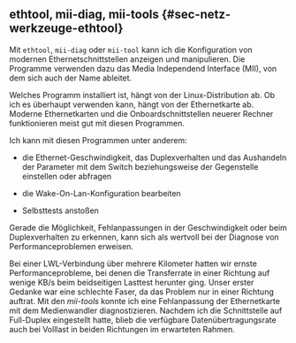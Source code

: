 
## ethtool, mii-diag, mii-tools {#sec-netz-werkzeuge-ethtool}

Mit `ethtool`, `mii-diag` oder `mii-tool` kann ich die Konfiguration
von modernen Ethernetschnittstellen anzeigen und manipulieren.
Die Programme verwenden dazu das Media Independend Interface (MII),
von dem sich auch der Name ableitet.

Welches Programm installiert ist, hängt von der Linux-Distribution ab.
Ob ich es überhaupt verwenden kann, hängt von der Ethernetkarte ab.
Moderne Ethernetkarten und die Onboardschnittstellen neuerer Rechner
funktionieren meist gut mit diesen Programmen.

Ich kann mit diesen Programmen unter anderem:

*   die Ethernet-Geschwindigkeit, das Duplexverhalten und das Aushandeln
    der Parameter mit dem Switch beziehungsweise der Gegenstelle einstellen
    oder abfragen

*   die Wake-On-Lan-Konfiguration bearbeiten

*   Selbsttests anstoßen

Gerade die Möglichkeit, Fehlanpassungen in der Geschwindigkeit oder beim
Duplexverhalten zu erkennen, kann sich als wertvoll bei der Diagnose
von Performanceproblemen erweisen.

Bei einer LWL-Verbindung über mehrere Kilometer hatten wir ernste
Performanceprobleme, bei denen die Transferrate in einer Richtung auf wenige
KB/s beim beidseitigen Lasttest herunter ging.
Unser erster Gedanke war eine schlechte Faser, da das Problem nur in einer
Richtung auftrat.
Mit den *mii-tools* konnte ich eine Fehlanpassung der Ethernetkarte mit dem
Medienwandler diagnostizieren.
Nachdem ich die Schnittstelle auf Full-Duplex eingestellt hatte, blieb die
verfügbare Datenübertragungsrate auch bei Volllast in beiden Richtungen im
erwarteten Rahmen.

